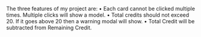 <!-- <<<<< Add at least 3 Project features  >>>>> -->

The three features of my project are:
• Each card cannot be clicked multiple times.  Multiple clicks will show a model.
• Total credits should not exceed 20.  If it goes above 20 then a warning modal will show.
• Total Credit will be subtracted from Remaining Credit.

<!-- <<<<< Discuss how you managed the state in your assignment project.  >>>>> -->


